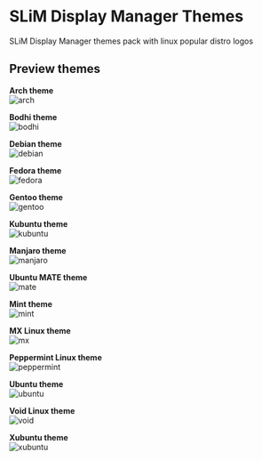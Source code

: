 # SLiM Display Manager Themes
SLiM Display Manager themes pack with linux popular distro logos

## Preview themes

**Arch theme** <br>
![arch](https://github.com/aufarijaal/slim-themes/blob/master/previews/arch.png) <br>

**Bodhi theme** <br>
![bodhi](https://github.com/aufarijaal/slim-themes/blob/master/previews/bodhi.png) <br>

**Debian theme** <br>
![debian](https://github.com/aufarijaal/slim-themes/blob/master/previews/debian.png) <br>

**Fedora theme** <br>
![fedora](https://github.com/aufarijaal/slim-themes/blob/master/previews/fedora.png) <br>

**Gentoo theme** <br>
![gentoo](https://github.com/aufarijaal/slim-themes/blob/master/previews/gentoo.png) <br>

**Kubuntu theme** <br>
![kubuntu](https://github.com/aufarijaal/slim-themes/blob/master/previews/kubuntu.png) <br>

**Manjaro theme** <br>
![manjaro](https://github.com/aufarijaal/slim-themes/blob/master/previews/manjaro.png) <br>

**Ubuntu MATE theme** <br>
![mate](https://github.com/aufarijaal/slim-themes/blob/master/previews/mate.png) <br>

**Mint theme** <br>
![mint](https://github.com/aufarijaal/slim-themes/blob/master/previews/mint.png) <br>

**MX Linux theme** <br>
![mx](https://github.com/aufarijaal/slim-themes/blob/master/previews/mx.png) <br>

**Peppermint Linux theme** <br>
![peppermint](https://github.com/aufarijaal/slim-themes/blob/master/previews/peppermint.png) <br>

**Ubuntu theme** <br>
![ubuntu](https://github.com/aufarijaal/slim-themes/blob/master/previews/ubuntu.png) <br>

**Void Linux theme** <br>
![void](https://github.com/aufarijaal/slim-themes/blob/master/previews/void.png) <br>

**Xubuntu theme** <br>
![xubuntu](https://github.com/aufarijaal/slim-themes/blob/master/previews/xubuntu.png) <br>